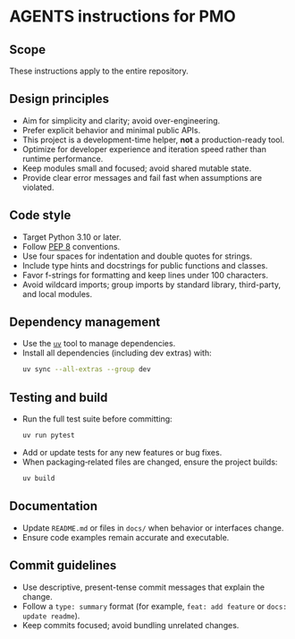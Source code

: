 # AGENTS instructions for PMO

## Scope
These instructions apply to the entire repository.

## Design principles
- Aim for simplicity and clarity; avoid over-engineering.
- Prefer explicit behavior and minimal public APIs.
- This project is a development-time helper, **not** a production-ready tool.
- Optimize for developer experience and iteration speed rather than runtime performance.
- Keep modules small and focused; avoid shared mutable state.
- Provide clear error messages and fail fast when assumptions are violated.

## Code style
- Target Python 3.10 or later.
- Follow [PEP 8](https://peps.python.org/pep-0008/) conventions.
- Use four spaces for indentation and double quotes for strings.
- Include type hints and docstrings for public functions and classes.
- Favor f-strings for formatting and keep lines under 100 characters.
- Avoid wildcard imports; group imports by standard library, third-party, and local modules.

## Dependency management
- Use the [`uv`](https://github.com/astral-sh/uv) tool to manage dependencies.
- Install all dependencies (including dev extras) with:
  ```bash
  uv sync --all-extras --group dev
  ```

## Testing and build
- Run the full test suite before committing:
  ```bash
  uv run pytest
  ```
- Add or update tests for any new features or bug fixes.
- When packaging‑related files are changed, ensure the project builds:
  ```bash
  uv build
  ```

## Documentation
- Update `README.md` or files in `docs/` when behavior or interfaces change.
- Ensure code examples remain accurate and executable.

## Commit guidelines
- Use descriptive, present-tense commit messages that explain the change.
- Follow a `type: summary` format (for example, `feat: add feature` or `docs: update readme`).
- Keep commits focused; avoid bundling unrelated changes.

